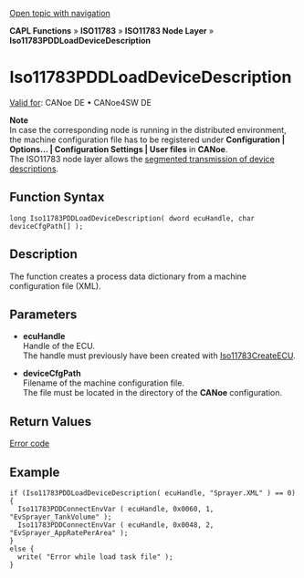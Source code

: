 [Open topic with navigation](../../../../../../CANoeDEFamily.htm#Topics/CAPLFunctions/ISO11783/ISONodeLayer/Functions/CAPLfunctionIso11783PDDloaddevicedescription.md)

**CAPL Functions** » **ISO11783** » **ISO11783 Node Layer** » **Iso11783PDDLoadDeviceDescription**

# Iso11783PDDLoadDeviceDescription

[Valid for](../../../../Shared/FeatureAvailability.md):  CANoe DE • CANoe4SW DE

**Note**  
In case the corresponding node is running in the distributed environment, the machine configuration file has to be registered under **Configuration | Options… | Configuration Settings | User files** in **CANoe**.  
The ISO11783 node layer allows the [segmented transmission of device descriptions](../../../../CANoeCANalyzer/ISO11783/processData/ProcessDataSegmentedTransmission.md).

## Function Syntax

```plaintext
long Iso11783PDDLoadDeviceDescription( dword ecuHandle, char deviceCfgPath[] );
```

## Description

The function creates a process data dictionary from a machine configuration file (XML).

## Parameters

- **ecuHandle**  
  Handle of the ECU.  
  The handle must previously have been created with [Iso11783CreateECU](CAPLfunctionIso11783CreateECU.md).

- **deviceCfgPath**  
  Filename of the machine configuration file.  
  The file must be located in the directory of the **CANoe** configuration.

## Return Values

[Error code](../CAPLfunctionsISONLErrorCodesPDDOnError.md)

## Example

```plaintext
if (Iso11783PDDLoadDeviceDescription( ecuHandle, "Sprayer.XML" ) == 0) {
  Iso11783PDDConnectEnvVar ( ecuHandle, 0x0060, 1, "EvSprayer_TankVolume" );
  Iso11783PDDConnectEnvVar ( ecuHandle, 0x0048, 2, "EvSprayer_AppRatePerArea" );
}
else {
  write( "Error while load task file" );
}
```
